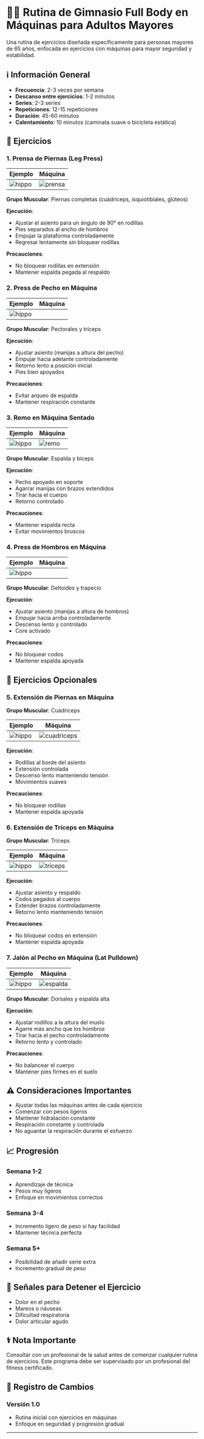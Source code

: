 # 🏋️‍♂️ Rutina de Gimnasio Full Body en Máquinas para Adultos Mayores

Una rutina de ejercicios diseñada específicamente para personas mayores de 65 años, enfocada en ejercicios con máquinas para mayor seguridad y estabilidad.

## ℹ️ Información General

* **Frecuencia**: 2-3 veces por semana
* **Descanso entre ejercicios**: 1-2 minutos
* **Series**: 2-3 series
* **Repeticiones**: 12-15 repeticiones
* **Duración**: 45-60 minutos
* **Calentamiento**: 10 minutos (caminata suave o bicicleta estática)

## 💪 Ejercicios

### 1. Prensa de Piernas (Leg Press)
| Ejemplo  | Máquina |
| ------------- | ------------- |
| ![hippo](https://www.thingys.com.ar/gymapps/tutorial/beinpresse_45_grad%20(1).gif) | ![prensa](https://github.com/user-attachments/assets/3ba51761-a888-40d1-8d29-68ca0cb54862) |

**Grupo Muscular**: Piernas completas (cuádriceps, isquiotibiales, glúteos)

**Ejecución**:
* Ajustar el asiento para un ángulo de 90° en rodillas
* Pies separados al ancho de hombros
* Empujar la plataforma controladamente
* Regresar lentamente sin bloquear rodillas

**Precauciones**:
* No bloquear rodillas en extensión
* Mantener espalda pegada al respaldo

### 2. Press de Pecho en Máquina

| Ejemplo  | Máquina |
| ------------- | ------------- |
| ![hippo](https://www.thingys.com.ar/gymapps/tutorial/maqpecho.gif) |  |

**Grupo Muscular**: Pectorales y tríceps

**Ejecución**:
* Ajustar asiento (manijas a altura del pecho)
* Empujar hacia adelante controladamente
* Retorno lento a posición inicial
* Pies bien apoyados

**Precauciones**:
* Evitar arqueo de espalda
* Mantener respiración constante

### 3. Remo en Máquina Sentado

| Ejemplo  | Máquina |
| ------------- | ------------- |
| ![hippo](https://www.thingys.com.ar/gymapps/tutorial/dor6.gif) | ![remo](https://github.com/user-attachments/assets/d97c5f31-f235-44e0-9b00-c877c8b153e2) |

**Grupo Muscular**: Espalda y bíceps

**Ejecución**:
* Pecho apoyado en soporte
* Agarrar manijas con brazos extendidos
* Tirar hacia el cuerpo
* Retorno controlado

**Precauciones**:
* Mantener espalda recta
* Evitar movimientos bruscos

### 4. Press de Hombros en Máquina

| Ejemplo  | Máquina |
| ------------- | ------------- |
| ![hippo](https://www.thingys.com.ar/gymapps/tutorial/hombro.gif) |  |

**Grupo Muscular**: Deltoides y trapecio

**Ejecución**:
* Ajustar asiento (manijas a altura de hombros)
* Empujar hacia arriba controladamente
* Descenso lento y controlado
* Core activado

**Precauciones**:
* No bloquear codos
* Mantener espalda apoyada

## 💪 Ejercicios Opcionales

### 5. Extensión de Piernas en Máquina

**Grupo Muscular**: Cuádriceps

| Ejemplo  | Máquina |
| ------------- | ------------- |
| ![hippo](https://www.thingys.com.ar/gymapps/tutorial/camillazx.gif) | ![cuadriceps](https://github.com/user-attachments/assets/a905fbcb-6224-4e09-a5c1-da9e6b5f95b2) |

**Ejecución**:
* Rodillas al borde del asiento
* Extensión controlada
* Descenso lento manteniendo tensión
* Movimientos suaves

**Precauciones**:
* No bloquear rodillas
* Mantener espalda apoyada

### 6. Extensión de Tríceps en Máquina

**Grupo Muscular**: Tríceps

| Ejemplo  | Máquina |
| ------------- | ------------- |
| ![hippo](https://www.thingys.com.ar/gymapps/tutorial/exten_maq.gif) | ![triceps](https://github.com/user-attachments/assets/2c4a8883-d5a0-4a22-9aea-d2b827d292bd) |

**Ejecución**:
* Ajustar asiento y respaldo
* Codos pegados al cuerpo
* Extender brazos controladamente
* Retorno lento manteniendo tensión

**Precauciones**:
* No bloquear codos en extensión
* Mantener espalda apoyada

### 7. Jalón al Pecho en Máquina (Lat Pulldown)

| Ejemplo  | Máquina |
| ------------- | ------------- |
| ![hippo](https://www.thingys.com.ar/gymapps/tutorial/dors2.gif) | ![espalda](https://github.com/user-attachments/assets/9d8d3382-ffe6-4daa-bf7b-818950417a9c) |

**Grupo Muscular**: Dorsales y espalda alta

**Ejecución**:
* Ajustar rodillos a la altura del muslo
* Agarre más ancho que los hombros
* Tirar hacia el pecho controladamente
* Retorno lento y controlado

**Precauciones**:
* No balancear el cuerpo
* Mantener pies firmes en el suelo


## ⚠️ Consideraciones Importantes

* Ajustar todas las máquinas antes de cada ejercicio
* Comenzar con pesos ligeros
* Mantener hidratación constante
* Respiración constante y controlada
* No aguantar la respiración durante el esfuerzo

## 📈 Progresión

### Semana 1-2
* Aprendizaje de técnica
* Pesos muy ligeros
* Enfoque en movimientos correctos

### Semana 3-4
* Incremento ligero de peso si hay facilidad
* Mantener técnica perfecta

### Semana 5+
* Posibilidad de añadir serie extra
* Incremento gradual de peso

## 🚫 Señales para Detener el Ejercicio

* Dolor en el pecho
* Mareos o náuseas
* Dificultad respiratoria
* Dolor articular agudo

## ⚕️ Nota Importante

Consultar con un profesional de la salud antes de comenzar cualquier rutina de ejercicios. Este programa debe ser supervisado por un profesional del fitness certificado.

## 📝 Registro de Cambios

### Versión 1.0
* Rutina inicial con ejercicios en máquinas
* Enfoque en seguridad y progresión gradual

---
